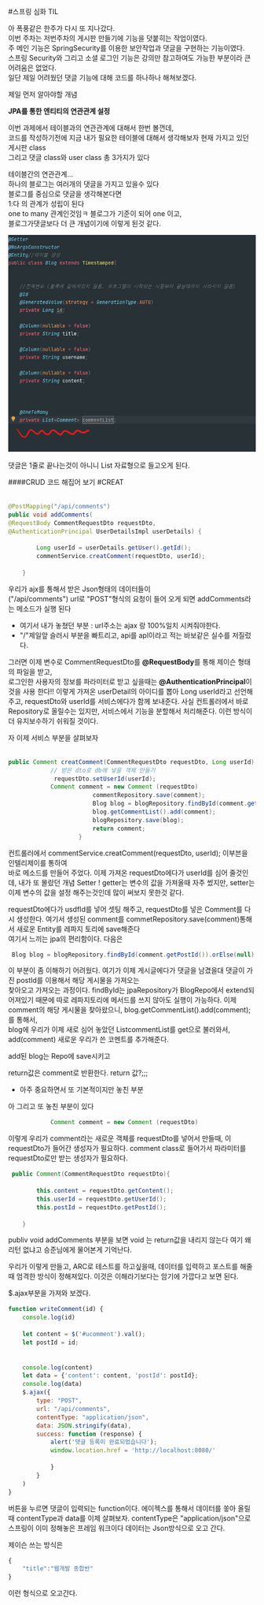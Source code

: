 #스프링 심화 TIL


아 폭풍같은 한주가 다시 또 지나갔다.<br/>이번 주차는 저번주차의 게시판 만들기에 기능을 덧붙히는 작업이였다.  
주 메인 기능은 SpringSecurity를 이용한 보안작업과 댓글을 구현하는 기능이였다.  
스프링 Security와 그리고 소셜 로그인 기능은 강의만 참고하여도 가능한 부분이라 큰 어려움은 없었다.  
일단 제일 어려웠던 댓글 기능에 대해 코드를 하나하나 해쳐보겠다.


제일 먼저 알아야할 개념

**JPA를 통한 엔티티의 연관관계 설정**  

이번 과제에서 테이블과의 연관관계에 대해서 한번 볼껀데,  
코드를 작성하기전에 지금 내가 필요한 테이블에 대해서 생각해보자
현재 가지고 있던 게시판 class  
그리고 댓글 class와 user class 총 3가지가 있다  

테이블간의 연관관계...  
하나의 블로그는 여러개의 댓글을 가지고 있을수 있다  
블로그를 중심으로 댓글을 생각해본다면  
1:다 의 관계가 성립이 된다  
one to many 관계인것임ㅋ 블로그가 기준이 되어 one 이고,  
블로그가댓글보다 더 큰 개념이기에 이렇게 된것 같다.




![img_2.png](img_2.png)

댓글은 1줄로 끝나는것이 아니니 List 자료형으로 들고오게 된다.


####CRUD 코드 해집어 보기
#CREAT
```java

@PostMapping("/api/comments")
public void addComments(
@RequestBody CommentRequestDto requestDto,
@AuthenticationPrincipal UserDetailsImpl userDetails) {

        Long userId = userDetails.getUser().getId();
        commentService.creatComment(requestDto, userId);

    }


```

우리가 ajx를 통해서 받은 Json형태의 데이터들이  
("/api/comments") url로 "POST"형식의 요청이 들어 오게 되면
addComments라는 메소드가 실행 된다  
 - 여기서 내가 놓쳤던 부분 : url주소는 ajax 랑 100%일치 시켜줘야한다.
 - "/"제일앞 슬러시 부분을 빠트리고, api를 apl이라고 적는 바보같은 실수를 저질렀다.  

그러면 이제 변수로 CommentRequestDto를 **@RequestBody**를 통해 제이슨 형태의 파일을 
받고,  
로그인한 사용자의 정보를 파라미터로 받고 싶을때는 **@AuthenticationPrincipal**이것을 사용 한다!!
이렇게 가져온 userDetail의 아이디를 뽑아 Long userId라고 선언해주고, 
requestDto와 userId를 서비스에다가 함께 보내준다.
사실 컨트롤러에서 바로 Repository로 올릴수는 있지만, 서비스에서 기능을 분할해서 처리해준다.
이런 방식이 더 유지보수하기 쉬워질 것이다.  





자 이제 서비스 부분을 살펴보자
```java

public Comment creatComment(CommentRequestDto requestDto, Long userId) {  
            // 받은 dto로 db에 넣을 객체 만들기  
             requestDto.setUserId(userId);  
            Comment comment = new Comment (requestDto)
                        commentRepository.save(comment);  
                        Blog blog = blogRepository.findById(comment.getPostId()).orElse(null);;  
                        blog.getCommentList().add(comment);  
                        blogRepository.save(blog);    
                        return comment;  
                    }

```


컨트롤러에서 commentService.creatComment(requestDto, userId); 이부븐을 인텔리제이를 통하여   
바로 메소드를 만들어 주었다. 
이제 가져온 requestDto에다가 userId를 심어 줄것인데, 
내가 또 몰랐던 개념 Setter !
getter는 변수의 값을 가져올때 자주 썼지만, setter는 이제 변수의 값을 설정 해주는것인데
많이 써보지 못한것 같다. 

requestDto에다가 usdfId를 넣어 셋팅 해주고, requestDto를 넣은 Comment를 다시 생성한다.
여기서 생성된 comment를
commetRepository.save(comment)통해서 새로운 Entity를 레파지 토리에 save해준다  
여기서 느끼는 jpa의 편리함이다.
다음은
```java
 Blog blog = blogRepository.findById(comment.getPostId()).orElse(null);;
```
          

이 부분이 좀 이해하기 어려웠다.
여기가 이제 게시글에다가 댓글을 남겼을대 댓글이 가진 postId를 이용해서 해당 게시물을 가져오는  
찾아오고 가져오는 과정이다.   findById는 jpaRepository가 BlogRepo에서 extend되어져있기 때문에
따로 레파지토리에 메서드를 쓰지 않아도 실행이 가능하다. 
이제 comment의 해당 게시물을 찾아왔으니, 
blog.getCommentList().add(comment);를 통해서,  
blog에 우리가 이제 새로 심어 놓았던 List<Comment>commentList를 get으로 불러와서,  
add(comment) 새로운 우리가 쓴 코멘트를 추가해준다.


add된 blog는 Repo에 save시키고

return값은 comment로 반환한다. return 값?;;;


- 아주 중요하면서 또 기본적이지만 놓친 부분


아 그리고 또 놓친 부분이 있다

```java
            Comment comment = new Comment (requestDto)
```
이렇게 우리가 comment라는 새로운 객체를 requestDto를 넣어서 만들때, 이 requestDto가 들어간 생성자가 필요하다.
comment class로 들어가서 파라미터를 requestDto로만 받는 생성자가 필요하다.

```java
 public Comment(CommentRequestDto requestDto){

        this.content = requestDto.getContent();
        this.userId = requestDto.getUserId();
        this.postId = requestDto.getPostId();

    }
```


publiv void addComments 부분을 보면 
void 는 return값을 내리지 않는다
여기 왜 리턴 없냐고 승준님에게 물어본게 기억난다.

우리가 이렇게 만들고, ARC로 테스트를 하고싶을때, 데이터를 입력하고
포스트를 해줄때 엄격한 방식이 정해져있다.
이것은 이해라기보다는 암기에 가깝다고 보면 된다.

$.ajax부분을 가져와 보겠다.

```js
function writeComment(id) {
    console.log(id)

    let content = $('#ucomment').val();
    let postId = id;


    console.log(content)
    let data = {'content': content, 'postId': postId};
    console.log(data)
    $.ajax({
        type: "POST",
        url: "/api/comments",
        contentType: "application/json",
        data: JSON.stringify(data),
        success: function (response) {
            alert('댓글 등록이 완료되었습니다');
            window.location.href = 'http://localhost:8080/'

            }
        }
    )
}
```
버튼을 누르면 댓글이 입력되는 function이다.
에이젝스를 통해서 데이터를 쏳아 올릴때
contentType과 data를 이제 살펴보자.
contentType은 "application/json"으로 스프링이 이미 정해놓은 프레임 워크이다
데이터는 Json방식으로 오고 간다.

제이슨 쓰는 방식은
```js
{
    "title":"웹개발 종합반"
}
```
이런 형식으로 오고간다.









